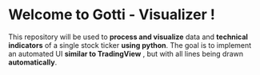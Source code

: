 # Welcome to		Gotti - Visualizer !

This repository will be used to **process and visualize** data and **technical indicators** of a single stock ticker **using python**. The goal is to implement an automated UI **similar to TradingView** , but with all lines being drawn **automatically**.

